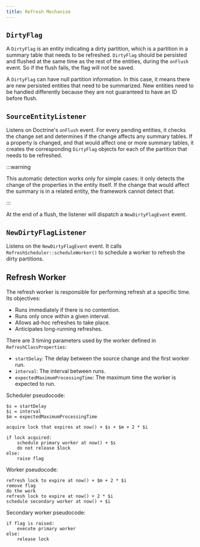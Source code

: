```yaml
---
title: Refresh Mechanism
---
```


## `DirtyFlag`

A `DirtyFlag` is an entity indicating a dirty partition, which is a partition in
a summary table that needs to be refreshed. `DirtyFlag` should be persisted and
flushed at the same time as the rest of the entities, during the `onFlush`
event. So if the flush fails, the flag will not be saved.

A `DirtyFlag` can have null partition information. In this case, it means there
are new persisted entities that need to be summarized. New entities need to be
handled differently because they are not guaranteed to have an ID before flush.

## `SourceEntityListener`

Listens on Doctrine's `onFlush` event. For every pending entities, it checks the
change set and determines if the change affects any summary tables. If a
property is changed, and that would affect one or more summary tables, it
creates the corresponding `DirtyFlag` objects for each of the partition that
needs to be refreshed.

:::warning

This automatic detection works only for simple cases: it only detects the change
of the properties in the entity itself. If the change that would affect the
summary is in a related entity, the framework cannot detect that.

:::

At the end of a flush, the listener will dispatch a `NewDirtyFlagEvent` event.

## `NewDirtyFlagListener`

Listens on the `NewDirtyFlagEvent` event. It calls
`RefreshScheduler::scheduleWorker()` to schedule a worker to refresh the dirty
partitions.

## Refresh Worker

The refresh worker is responsible for performing refresh at a specific time. Its
objectives:

* Runs immediately if there is no contention.
* Runs only once within a given interval.
* Allows ad-hoc refreshes to take place.
* Anticipates long-running refreshes.

There are 3 timing parameters used by the worker defined in `RefreshClassProperties`:

* `startDelay`: The delay between the source change and the first worker run.
* `interval`: The interval between runs.
* `expectedMaximumProcessingTime`: The maximum time the worker is expected to
  run.

Scheduler pseudocode:

```
$s = startDelay
$i = interval
$m = expectedMaximumProcessingTime

acquire lock that expires at now() + $s + $m + 2 * $i

if lock acquired:
    schedule primary worker at now() + $s
    do not release $lock
else:
    raise flag
```

Worker pseudocode:

```
refresh lock to expire at now() + $m + 2 * $i
remove flag
do the work
refresh lock to expire at now() + 2 * $i
schedule secondary worker at now() + $i
```

Secondary worker pseudocode:

```
if flag is raised:
    execute primary worker
else:
    release lock
```